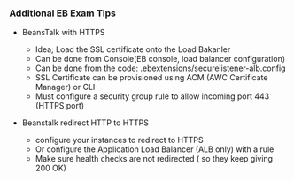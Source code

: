 ### Additional EB Exam Tips

- BeansTalk with HTTPS

  - Idea; Load the SSL certificate onto the Load Bakanler
  - Can be done from Console(EB console, load balancer configuration)
  - Can be done from the code: .ebextensions/securelistener-alb.config
  - SSL Certificate can be provisioned using ACM (AWC Certificate Manager) or CLI
  - Must configure a security group rule to allow incoming port 443 (HTTPS port)

- Beanstalk redirect HTTP to HTTPS
  - configure your instances to redirect to HTTPS
  - Or configure the Application Load Balancer (ALB only) with a rule
  - Make sure health checks are not redirected ( so they keep giving 200 OK)
